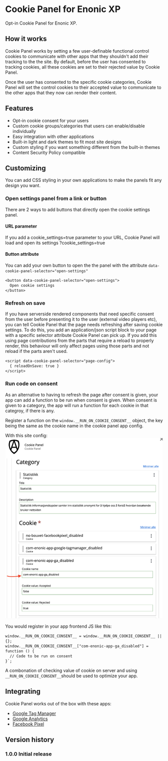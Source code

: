 # Cookie Panel for Enonic XP
Opt-in Cookie Panel for Enonic XP.

## How it works
Cookie Panel works by setting a few user-definable functional control cookies to communicate with other apps that they shouldn't add their tracking to
the the site. By default, before the user has consented to tracking cookies, all these cookies are set to their rejected value
by Cookie Panel.

Once the user has consented to the specific cookie categories, Cookie Panel will set the control cookies to their accepted value to communicate to the
other apps that they now can render their content.

## Features
- Opt-in cookie consent for your users
- Custom cookie groups/categories that users can enable/disable individually
- Easy integration with other applications
- Built-in light and dark themes to fit most site designs
- Custom styling if you want something different from the built-in themes
- Content Security Policy compatible

## Customizing
You can add CSS styling in your own applications to make the panels fit any design you want.

### Open settings panel from a link or button
There are 2 ways to add buttons that directly open the cookie settings panel.

#### URL parameter
If you add a cookie_settings=true parameter to your URL, Cookie Panel will load and open its settings
?cookie_settings=true

#### Button attribute
You can add your own button to open the the panel with the attribute `data-cookie-panel-selector="open-settings"`

```
<button data-cookie-panel-selector="open-settings">
  Open cookie settings
</button>
```

### Refresh on save
If you have serverside rendered components that need specific consent from the user before presenting it to the user (external video players etc),
you can tell Cookie Panel that the page needs refreshing after saving cookie settings. To do this, you add an application/json script block
to your page with a specific selector attribute Cookie Panel can pick up. If you add this using page contributions from the parts that require
a reload to properly render, this behaviour will only affect pages using those parts and not reload if the parts aren't used.

```
<script data-cookie-panel-selector="page-config">
  { reloadOnSave: true }
</script>
```

### Run code on consent
As an alternative to having to refresh the page after consent is given, your app can add a function to be run when consent is given. When consent is given to a category, the app will run a function for each cookie in that categroy, if there is any.

Register a function on the `window.__RUN_ON_COOKIE_CONSENT__` object, the key being the same as the cookie name in the cookie panel app config.

With this site config:
![Bilde av site config](./images/panel-config-name.png)

You would register in your app frontend JS like this:

```
window.__RUN_ON_COOKIE_CONSENT__ = window.__RUN_ON_COOKIE_CONSENT__ || {};
window.__RUN_ON_COOKIE_CONSENT__["com-enonic-app-ga_disabled"] = function () {
  // Code to be run on consent
}`;

```

A combonation of checking value of cookie on server and using `__RUN_ON_COOKIE_CONSENT__`should be used to optimize your app.

## Integrating
Cookie Panel works out of the box with these apps:
- [Google Tag Manager](https://github.com/bouvet-apps/app-google-tag-manager/tree/feature/cookie-panel-support/dist)
- [Google Analytics](https://github.com/bouvet-apps/app-google-analytics/tree/feature/cookie-panel-support/dist)
- [Facebook Pixel](https://github.com/bouvet-apps/app-facebook-pixel/tree/feature/cookie-panel-support)

## Version history

### 1.0.0 Initial release

